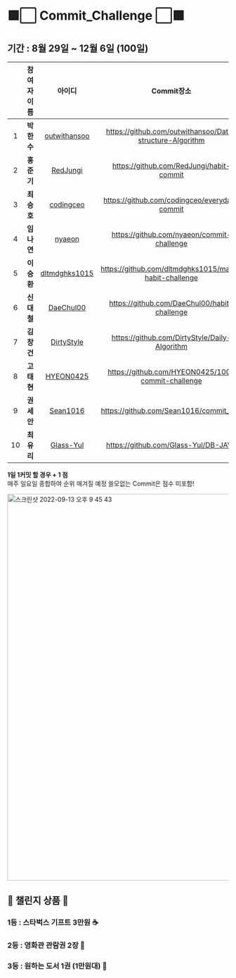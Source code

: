 # 🟩⬜️ Commit_Challenge ⬜🟩


## 기간 : 8월 29일 ~ 12월 6일 (<b>100일</b>) ##
|   | 참여자 이름 | 아이디 | Commit장소 | 공부할 분야 |
| :------------: | :------------: | :-------------: | :-------------: | :-------------: |
| 1 | **박한수** | [outwithansoo](https://github.com/outwithansoo) | https://github.com/outwithansoo/Data-structure-Algorithm | 자료구조,알고리즘,앱개발 |
| 2 | **홍준기** | [RedJungi](https://github.com/RedJungi) | https://github.com/RedJungi/habit-commit | 프론트엔드,파이썬,C++,C |
| 3 | **최승호** | [codingceo](https://github.com/codingceo) | https://github.com/codingceo/everyday-commit | 프론트엔드,C |
| 4 | **임나연** | [nyaeon](https://github.com/nyaeon) | https://github.com/nyaeon/commit-challenge | 웹개발(프론트) | 
| 5 | **이승환** | [dltmdghks1015](https://github.com/dltmdghks1015) | https://github.com/dltmdghks1015/make-habit-challenge | 알고리즘,C++,C | 
| 6 | **신대철** | [DaeChul00](https://github.com/DaeChul00) | https://github.com/DaeChul00/habit-challenge | C++,C#,JAVA | 
| 7 | **김창건** | [DirtyStyle](https://github.com/DirtyStyle) | https://github.com/DirtyStyle/Daily-Algorithm | 자료구조/알고리즘. C++,C# | 
| 8 | **고태현** | [HYEON0425](https://github.com/HYEON0425) | https://github.com/HYEON0425/100-commit-challenge | 알고리즘,JAVA,앱개발| 
| 9 | **권세안** | [Sean1016](https://github.com/Sean1016) | https://github.com/Sean1016/commit_test | 알고리즘,JAVA | 
| 10 | **최유리** | [Glass-Yul](https://github.com/Glass-Yul) | https://github.com/Glass-Yul/DB-JAVA | JAVA | 



<b> 1일 1커밋 할 경우 + 1 점 </b> <br> 
매주 일요일 종합하여 순위 매겨질 예정 쓸모없는 Commit은 점수 미포함! <br>

<img width="878" alt="스크린샷 2022-09-13 오후 9 45 43" src="https://user-images.githubusercontent.com/92626903/189905738-7c6f0808-87ec-41fd-97ac-40b278193dde.png">






## 🎁 챌린지 상품 🎁 ##
### 1등 : 스타벅스 기프트 3만원 ☕️ <br>
### 2등 : 영화관 관람권 2장 🍿 <br>
### 3등 : 원하는 도서 1권 (1만원대) 📖 <br>

